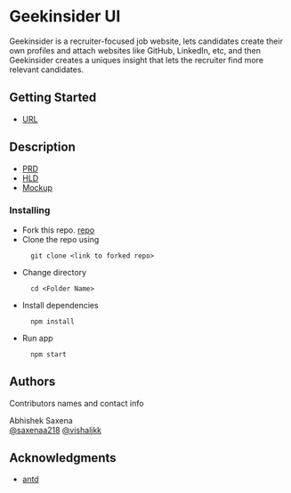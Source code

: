 # Geekinsider UI

Geekinsider is a recruiter-focused job website, lets candidates create their own profiles and attach websites like GitHub, LinkedIn, etc, and then Geekinsider creates a uniques insight that lets the recruiter find more relevant candidates.

## Getting Started
* [URL](https://geekinsider.click)

## Description

* [PRD](https://drive.google.com/file/d/1KFyDS5alj3-eoNI8aNCxppcBr2byIDUl/view?usp=sharing)
* [HLD](https://drive.google.com/file/d/1cwNigCjESyGc8JDVfxXS2RvVDf0UvXO3/view?usp=sharing)
* [Mockup](https://drive.google.com/file/d/1s7Szy7HjG09NQYCv3CSvPnCNsvrqNRMT/view?usp=sharing)

### Installing

* Fork this repo.
  [repo](https://github.com/pesto-students/n6-geekinsider-fe-alpha-6)
* Clone the repo using
  ```
    git clone <link to forked repo>
  ```
* Change directory
  ```
    cd <Folder Name>
  ```
* Install dependencies
  ```
    npm install
  ```
* Run app
  ```
    npm start
  ```

## Authors

Contributors names and contact info

Abhishek Saxena  
[@saxenaa218](https://github.com/saxenaa218)
[@vishaljkk](https://github.com/vishaljkk)

## Acknowledgments

* [antd](https://github.com/ant-design/ant-design)
